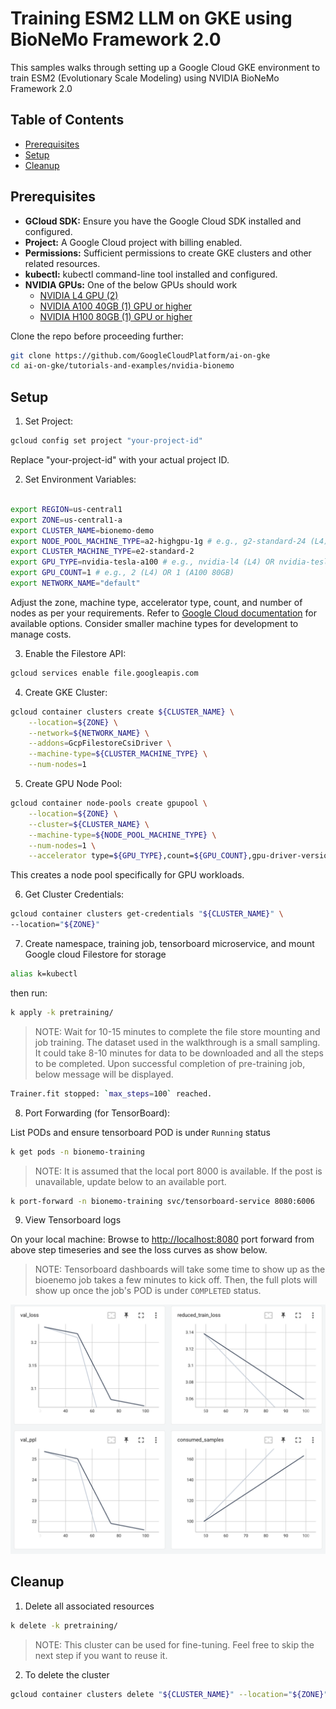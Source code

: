 # Training ESM2 LLM on GKE using BioNeMo Framework 2.0

This samples walks through setting up a Google Cloud GKE environment to train ESM2 (Evolutionary Scale Modeling) using NVIDIA BioNeMo Framework 2.0

## Table of Contents

- [Prerequisites](#prerequisites)
- [Setup](#setup)
- [Cleanup](#cleanup)

## Prerequisites

- **GCloud SDK:** Ensure you have the Google Cloud SDK installed and configured.
- **Project:**  A Google Cloud project with billing enabled.
- **Permissions:**  Sufficient permissions to create GKE clusters and other related resources.
- **kubectl:** kubectl command-line tool installed and configured.
- **NVIDIA GPUs:** One of the below GPUs should work
  - [NVIDIA L4 GPU (2)](https://cloud.google.com/compute/docs/gpus#l4-gpus)
  - [NVIDIA A100 40GB (1) GPU or higher](https://cloud.google.com/compute/docs/gpus#a100-gpus)
  - [NVIDIA H100 80GB (1) GPU or higher](https://cloud.google.com/compute/docs/gpus#a3-series)

Clone the repo before proceeding further:

  ```bash
  git clone https://github.com/GoogleCloudPlatform/ai-on-gke
  cd ai-on-gke/tutorials-and-examples/nvidia-bionemo
  ```

## Setup

1. Set Project:

```bash
gcloud config set project "your-project-id"
```

Replace "your-project-id" with your actual project ID.

2. Set Environment Variables:

```bash

export REGION=us-central1
export ZONE=us-central1-a
export CLUSTER_NAME=bionemo-demo
export NODE_POOL_MACHINE_TYPE=a2-highgpu-1g # e.g., g2-standard-24 (L4) or a2-ultragpu-1g (A100 80GB)
export CLUSTER_MACHINE_TYPE=e2-standard-2
export GPU_TYPE=nvidia-tesla-a100 # e.g., nvidia-l4 (L4) OR nvidia-tesla-a100 for A100 40GB OR nvidia-a100-80gb (A100 80GB)
export GPU_COUNT=1 # e.g., 2 (L4) OR 1 (A100 80GB)
export NETWORK_NAME="default"
```

Adjust the zone, machine type, accelerator type, count, and number of nodes as per your requirements. Refer to [Google Cloud documentation](https://cloud.google.com/compute/docs/gpus) for available options. Consider smaller machine types for development to manage costs.

3. Enable the Filestore API:

```bash
gcloud services enable file.googleapis.com
```

4. Create GKE Cluster:

```bash
gcloud container clusters create ${CLUSTER_NAME} \
    --location=${ZONE} \
    --network=${NETWORK_NAME} \
    --addons=GcpFilestoreCsiDriver \
    --machine-type=${CLUSTER_MACHINE_TYPE} \
    --num-nodes=1
```

5. Create GPU Node Pool:

```bash
gcloud container node-pools create gpupool \
    --location=${ZONE} \
    --cluster=${CLUSTER_NAME} \
    --machine-type=${NODE_POOL_MACHINE_TYPE} \
    --num-nodes=1 \
    --accelerator type=${GPU_TYPE},count=${GPU_COUNT},gpu-driver-version=latest
```

This creates a node pool specifically for GPU workloads.

6. Get Cluster Credentials:

```bash
gcloud container clusters get-credentials "${CLUSTER_NAME}" \
--location="${ZONE}"
```

7. Create namespace, training job, tensorboard microservice, and mount Google cloud Filestore for storage

```bash
alias k=kubectl
```

then run:

```bash
k apply -k pretraining/
```

> NOTE:
> Wait for 10-15 minutes to complete the file store mounting and job training. The dataset used in the walkthrough is a small sampling. It could take 8-10 minutes for data to be downloaded and all the steps to be completed. Upon successful completion of pre-training job, below message will be displayed.

```bash
Trainer.fit stopped: `max_steps=100` reached.
```

8. Port Forwarding (for TensorBoard):

List PODs and ensure tensorboard POD is under `Running` status

```bash
k get pods -n bionemo-training
```

> NOTE:
> It is assumed that the local port 8000 is available. If the post is unavailable, update below to an available port.

```bash
k port-forward -n bionemo-training svc/tensorboard-service 8080:6006
```

9. View Tensorboard logs

On your local machine: Browse to <http://localhost:8080> port forward from above step timeseries and see the loss curves as show below.

> NOTE:
> Tensorboard dashboards will take some time to show up as the bioenemo job takes a few minutes to kick off. Then, the full plots will show up once the job's POD is under `COMPLETED` status.

[<img src="./images/tensorboard-results.png" width="750"/>](HighLevelArch)

## Cleanup

1. Delete all associated resources

```bash
k delete -k pretraining/
```

> NOTE:
> This cluster can be used for fine-tuning. Feel free to skip the next step if you want to reuse it.

2. To delete the cluster

```bash
gcloud container clusters delete "${CLUSTER_NAME}" --location="${ZONE}" --quiet
```
